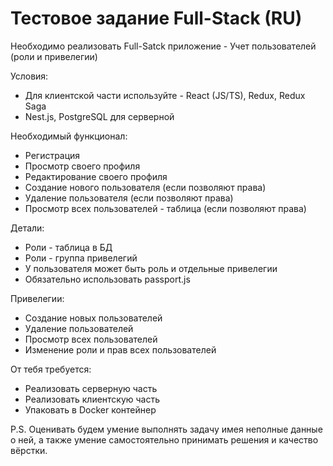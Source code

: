 # Тестовое задание Full-Stack (RU)

Необходимо реализовать Full-Satck приложение - Учет пользователей (роли и привелегии)

Условия:
* Для клиентской части используйте - React (JS/TS), Redux, Redux Saga
* Nest.js, PostgreSQL для серверной

Необходимый функционал:
* Регистрация
* Просмотр своего профиля
* Редактирование своего профиля
* Создание нового пользователя (если позволяют права)
* Удаление пользователя (если позволяют права)
* Просмотр всех пользователей - таблица (если позволяют права)

Детали:
* Роли - таблица в БД
* Роли - группа привелегий
* У пользователя может быть роль и отдельные привелегии
* Обязательно использовать passport.js

Привелегии:
* Создание новых пользователей
* Удаление пользователей
* Просмотр всех пользователей
* Изменение роли и прав всех пользователей

От тебя требуется:
* Реализовать серверную часть
* Реализовать клиентскую часть
* Упаковать в Docker контейнер

P.S. Оценивать будем умение выполнять задачу имея неполные данные о ней, а также умение самостоятельно принимать решения и качество вёрстки.

